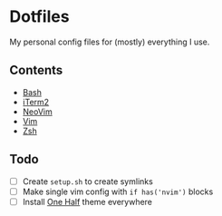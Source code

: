 # Dotfiles
My personal config files for (mostly) everything I use.

## Contents
- [Bash](.bashrc)
- [iTerm2](com.googlecode.iterm2.plist)
- [NeoVim](init.vim)
- [Vim](.vimrc)
- [Zsh](.zshrc)

## Todo

- [ ] Create `setup.sh` to create symlinks
- [ ] Make single vim config with `if has('nvim')` blocks
- [ ] Install [One Half](https://github.com/sonph/onehalf) theme everywhere

